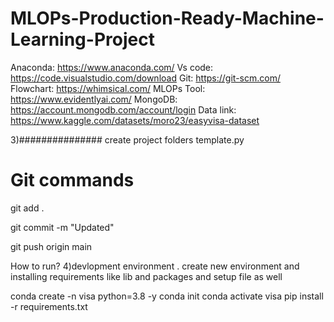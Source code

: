 # MLOPs-Production-Ready-Machine-Learning-Project


Anaconda: https://www.anaconda.com/
Vs code: https://code.visualstudio.com/download
Git: https://git-scm.com/
Flowchart: https://whimsical.com/
MLOPs Tool: https://www.evidentlyai.com/
MongoDB: https://account.mongodb.com/account/login
Data link: https://www.kaggle.com/datasets/moro23/easyvisa-dataset


3)############### create project folders
template.py

# Git commands
git add .

git commit -m "Updated"

git push origin main



How to run?
4)devlopment environment
. create new environment and installing requirements like lib and packages and setup file as well 

conda create -n visa python=3.8 -y
conda init
conda activate visa
pip install -r requirements.txt